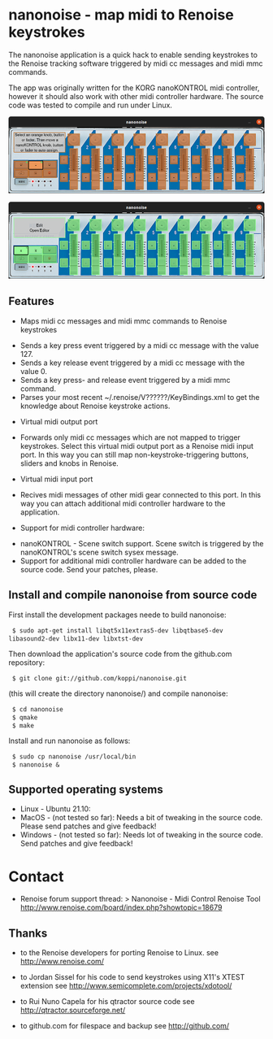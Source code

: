 # nanonoise - map midi to Renoise keystrokes

The nanonoise application is a quick hack to enable sending keystrokes to
the Renoise tracking software triggered by midi cc messages and midi mmc
commands.

The app was originally written for the KORG nanoKONTROL midi controller,
however it should also work with other midi controller hardware. The source
code was tested to compile and run under Linux.

![nanonoise-midi-mapping-mode](https://github.com/koppi/nanonoise/raw/gh-pages/nanonoise-midi-mapping-mode.png "midi mapping mode")

![nanonoise-assign-renoise-action](https://github.com/koppi/nanonoise/raw/gh-pages/nanonoise-assign-renoise-action.png "assign Renoise keystroke")

## Features

* Maps midi cc messages and midi mmc commands to Renoise keystrokes
 - Sends a key press event triggered by a midi cc message with the value 127.
 - Sends a key release event triggered by a midi cc message with the value 0.
 - Sends a key press- and release event triggered by a midi mmc command.
 - Parses your most recent ~/.renoise/V??????/KeyBindings.xml to get the
   knowledge about Renoise keystroke actions.

* Virtual midi output port
 - Forwards only midi cc messages which are not mapped to trigger keystrokes.
   Select this virtual midi output port as a Renoise midi input port. In this
   way you can still map non-keystroke-triggering buttons, sliders and knobs
   in Renoise.

* Virtual midi input port
 - Recives midi messages of other midi gear connected to this port. In this
   way you can attach additional midi controller hardware to the application.

* Support for midi controller hardware:
 - nanoKONTROL - Scene switch support. Scene switch is triggered by the
   nanoKONTROL's scene switch sysex message.
 - Support for additional midi controller hardware can be added to the
   source code. Send your patches, please.
   
## Install and compile nanonoise from source code

First install the development packages neede to build nanonoise:

```
 $ sudo apt-get install libqt5x11extras5-dev libqtbase5-dev libasound2-dev libx11-dev libxtst-dev
```

Then download the application's source code from the github.com repository:

```
 $ git clone git://github.com/koppi/nanonoise.git
```

(this will create the directory nanonoise/) and compile nanonoise:

```
 $ cd nanonoise
 $ qmake
 $ make
```

Install and run nanonoise as follows:

```
 $ sudo cp nanonoise /usr/local/bin
 $ nanonoise &
```

## Supported operating systems

* Linux - Ubuntu 21.10:
* MacOS - (not tested so far):
   Needs a bit of tweaking in the source code.
   Please send patches and give feedback!
* Windows - (not tested so far):
   Needs lot of tweaking in the source code.
   Send patches and give feedback!

# Contact

* Renoise forum support thread: > Nanonoise - Midi Control Renoise Tool
  http://www.renoise.com/board/index.php?showtopic=18679

## Thanks

* to the Renoise developers for porting Renoise to Linux.
  see http://www.renoise.com/

* to Jordan Sissel for his code to send keystrokes using X11's XTEST extension
  see http://www.semicomplete.com/projects/xdotool/

* to Rui Nuno Capela for his qtractor source code
  see http://qtractor.sourceforge.net/

* to github.com for filespace and backup
  see http://github.com/

